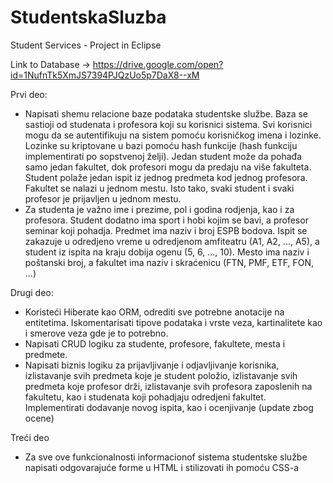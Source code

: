 # StudentskaSluzba
Student Services - Project in Eclipse 

Link to Database -> https://drive.google.com/open?id=1NufnTk5XmJS7394PJQzUo5p7DaX8--xM

Prvi deo:

- Napisati shemu relacione baze podataka studentske službe. 
Baza se sastioji od studenata i profesora koji su korisnici sistema. Svi korisnici mogu da se autentifikuju na sistem pomoću korisničkog imena i lozinke. Lozinke su kriptovane u bazi pomoću hash funkcije (hash funkciju implementirati po sopstvenoj želji). Jedan student može da pohađa samo jedan fakultet, dok profesori mogu da predaju na više fakulteta. Student polaže jedan ispit iz jednog predmeta kod jednog profesora. Fakultet se nalazi u jednom mestu. Isto tako, svaki student i svaki profesor je prijavljen u jednom mestu.
- Za studenta je važno ime i prezime, pol i godina rodjenja, kao i za profesora. Student dodatno ima sport i hobi kojim se bavi, a profesor seminar koji pohadja. Predmet ima naziv i broj ESPB bodova. Ispit se zakazuje u odredjeno vreme u odredjenom amfiteatru (A1, A2, ..., A5), a student iz ispita na kraju dobija ogenu (5, 6, ..., 10). Mesto ima naziv i poštanski broj, a fakultet ima naziv i skraćenicu (FTN, PMF, ETF, FON, ...)


Drugi deo:

- Koristeći Hiberate kao ORM, odrediti sve potrebne anotacije na entitetima. Iskomentarisati tipove podataka i vrste veza, kartinalitete kao i smerove veza gde je to potrebno.
- Napisati CRUD logiku za studente, profesore, fakultete, mesta i predmete.
- Napisati biznis logiku za prijavljivanje i odjavljivanje korisnika, izlistavanje svih predmeta koje je student položio, izlistavanje svih predmeta koje profesor drži, izlistavanje svih profesora zaposlenih na fakultetu, kao i studenata koji pohadjaju odredjeni fakultet. Implementirati dodavanje novog ispita, kao i ocenjivanje (update zbog ocene)


Treći deo

- Za sve ove funkcionalnosti informacionof sistema studentske službe napisati odgovarajuće forme u HTML i stilizovati ih pomoću CSS-a
